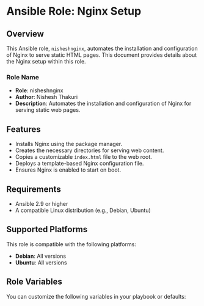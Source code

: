# Ansible Role: Nginx Setup

## Overview

This Ansible role, `nisheshnginx`, automates the installation and configuration of Nginx to serve static HTML pages. This document provides details about the Nginx setup within this role.

### Role Name

- **Role**: nisheshnginx
- **Author**: Nishesh Thakuri
- **Description**: Automates the installation and configuration of Nginx for serving static web pages.

## Features

- Installs Nginx using the package manager.
- Creates the necessary directories for serving web content.
- Copies a customizable `index.html` file to the web root.
- Deploys a template-based Nginx configuration file.
- Ensures Nginx is enabled to start on boot.

## Requirements

- Ansible 2.9 or higher
- A compatible Linux distribution (e.g., Debian, Ubuntu)

## Supported Platforms

This role is compatible with the following platforms:

- **Debian**: All versions
- **Ubuntu**: All versions

## Role Variables

You can customize the following variables in your playbook or defaults:
